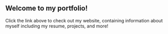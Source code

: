## Welcome to my portfolio!

Click the link above to check out my website, containing information about myself including my resume, projects, and more!
